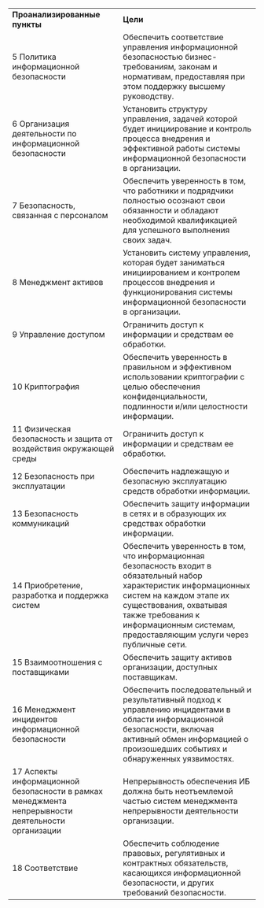 <table>
    </tr>
    <tr>
        <td rowspan="1"><b>Проанализированные пункты</b></td>
        <td>
        <b>Цели</b>
        </td>
    </tr>
    <tr>
        <td rowspan="1">5 Политика информационной безопасности</td>
        <td>
        Обеспечить соответствие управления информационной безопасностью бизнес-требованиям, законам и нормативам, предоставляя при этом поддержку высшему руководству.
        </td>
    </tr>
     <tr>
        <td rowspan="1">6 Организация деятельности по информационной безопасности</td>
        <td>Установить структуру управления, задачей которой будет инициирование и контроль процесса внедрения и эффективной работы системы информационной безопасности в организации.
        </td>
    </tr>
    <tr>
        <td rowspan="1">7 Безопасность, связанная с персоналом</td>
        <td>Обеспечить уверенность в том, что работники и подрядчики полностью осознают свои обязанности и обладают необходимой квалификацией для успешного выполнения своих задач.</td>
    </tr>
    <tr>
        <td rowspan="1">8 Менеджмент активов</td>
        <td>Установить систему управления, которая будет заниматься инициированием и контролем процессов внедрения и функционирования системы информационной безопасности в организации.
        </td>
    </tr>
    <tr>
        <td rowspan="1">9 Управление доступом</td>
        <td>Ограничить доступ к информации и средствам ее обработки.
        </td>
    </tr>
    <tr>
        <td rowspan="1">10 Криптография</td>
        <td>Обеспечить уверенность в правильном и эффективном использовании криптографии с целью обеспечения конфиденциальности, подлинности и/или целостности информации.</td>
    </tr>
    <tr>
        <td rowspan="1">11 Физическая безопасность и защита от воздействия окружающей среды</td>
        <td>Ограничить доступ к информации и средствам ее обработки.</td>
    </tr>
    <tr>
        <td rowspan="1">12 Безопасность при эксплуатации</td>
        <td>Обеспечить надлежащую и безопасную эксплуатацию средств обработки информации.</td>
    </tr>
    <tr>
        <td rowspan="1">13 Безопасность коммуникаций</td>
        <td>Обеспечить защиту информации в сетях и в образующих их средствах обработки информации.</td>
    </tr>
    <tr>
        <td rowspan="1">14 Приобретение, разработка и поддержка систем</td>
        <td>Обеспечить уверенность в том, что информационная безопасность входит в обязательный набор характеристик информационных систем на каждом этапе их существования, охватывая также требования к информационным системам, предоставляющим услуги через публичные сети.</td>
    </tr>
    <tr>
        <td rowspan="1">15 Взаимоотношения с поставщиками</td>
        <td>Обеспечить защиту активов организации, доступных поставщикам.</td>
    </tr>
    <tr>
        <td rowspan="1">16 Менеджмент инцидентов информационной безопасности</td>
        <td>Обеспечить последовательный и результативный подход к управлению инцидентами в области информационной безопасности, включая активный обмен информацией о произошедших событиях и обнаруженных уязвимостях.</td>
    </tr>
    <tr>
        <td rowspan="1">17 Аспекты информационной безопасности в рамках менеджмента непрерывности деятельности организации</td>
        <td>Непрерывность обеспечения ИБ должна быть неотъемлемой частью систем менеджмента непрерывности деятельности организации.</td>
    </tr>
    <tr>
        <td rowspan="1">18 Соответствие</td>
        <td>Обеспечить соблюдение правовых, регулятивных и контрактных обязательств, касающихся информационной безопасности, и других требований безопасности.</td>
    </tr>
</table>
